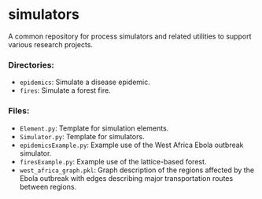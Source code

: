 # simulators

A common repository for process simulators and related utilities to support various research projects. 

### Directories:
- `epidemics`: Simulate a disease epidemic.
- `fires`: Simulate a forest fire.

### Files:
- `Element.py`: Template for simulation elements. 
- `Simulator.py`: Template for simulators. 
- `epidemicsExample.py`: Example use of the West Africa Ebola outbreak simulator.
- `firesExample.py`: Example use of the lattice-based forest. 
- `west_africa_graph.pkl`: Graph description of the regions affected by the Ebola outbreak with edges describing major transportation routes between regions.
